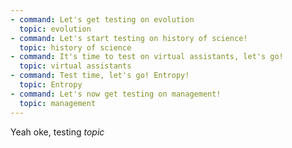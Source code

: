 ```yaml
---
- command: Let's get testing on evolution
  topic: evolution  
- command: Let's start testing on history of science!
  topic: history of science
- command: It's time to test on virtual assistants, let's go!
  topic: virtual assistants
- command: Test time, let's go! Entropy!
  topic: Entropy
- command: Let's now get testing on management!
  topic: management
---
```


Yeah oke, testing *topic*